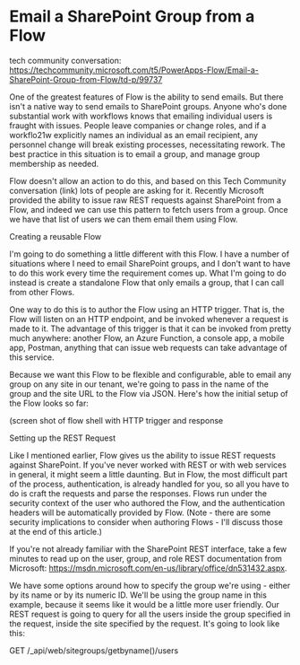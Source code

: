# Email a SharePoint Group from a Flow

tech community conversation: https://techcommunity.microsoft.com/t5/PowerApps-Flow/Email-a-SharePoint-Group-from-Flow/td-p/99737

One of the greatest features of Flow is the ability to send emails. But there isn't a native way to send emails to SharePoint groups. Anyone who's done substantial work with workflows knows that emailing individual users is fraught with issues. People leave companies or change roles, and if a workflo21w explicitly names an individual as an email recipient, any personnel change will break existing processes, necessitating rework. The best practice in this situation is to email a group, and manage group membership as needed.

Flow doesn't allow an action to do this, and based on this Tech Community conversation (link) lots of people are asking for it. Recently Microsoft provided the ability to issue raw REST requests against SharePoint from a Flow, and indeed we can use this pattern to fetch users from a group. Once we have that list of users we can them email them using Flow.

Creating a reusable Flow

I'm going to do something a little different with this Flow. I have a number of situations where I need to email SharePoint groups, and I don't want to have to do this work every time the requirement comes up. What I'm going to do instead is create a standalone Flow that only emails a group, that I can call from other Flows.

One way to do this is to author the Flow using an HTTP trigger. That is, the Flow will listen on an HTTP endpoint, and be invoked whenever a request is made to it. The advantage of this trigger is that it can be invoked from pretty much anywhere: another Flow, an Azure Function, a console app, a mobile app, Postman, anything that can issue web requests can take advantage of this service.

Because we want this Flow to be flexible and configurable, able to email any group on any site in our tenant, we're going to pass in the name of the group and the site URL to the Flow via JSON. Here's how the initial setup of the Flow looks so far:

(screen shot of flow shell with HTTP trigger and response

Setting up the REST Request

Like I mentioned earlier, Flow gives us the ability to issue REST requests against SharePoint. If you've never worked with REST or with web services in general, it might seem a little daunting. But in Flow, the most difficult part of the process, authentication, is already handled for you, so all you have to do is craft the requests and parse the responses. Flows run under the security context of the user who authored the Flow, and the authentication headers will be automatically provided by Flow. (Note - there are some security implications to consider when authoring Flows - I'll discuss those at the end of this article.)

If you're not already familiar with the SharePoint REST interface, take a few minutes to read up on the user, group, and role REST documentation from Microsoft: https://msdn.microsoft.com/en-us/library/office/dn531432.aspx.  

We have some options around how to specify the group we're using - either by its name or by its numeric ID. We'll be using the group name in this example, because it seems like it would be a little more user friendly. Our REST request is going to query for all the users inside the group specified in the request, inside the site specified by the request.  It's going to look like this:

GET <site url>/_api/web/sitegroups/getbyname(<group name>)/users
  
 

